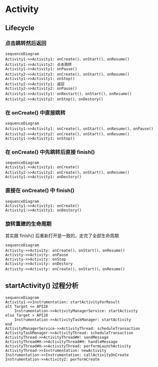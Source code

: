 # Activity

## Lifecycle
### 点击跳转然后返回
```mermaid
sequenceDiagram
Activity1->>Activity1: onCreate()、onStart()、onResume()
Activity1->>Activity2: 点击跳转
Activity1->>Activity1: onPause()
Activity2->>Activity2: onCreate()、onStart()、onResume()
Activity1->>Activity1: onStop()
Activity2->>Activity1: 返回
Activity2->>Activity2: onPause()
Activity1->>Activity1: onRestart()、onStart()、onResume()
Activity2->>Activity2: onStop()、onDestory()
```

### 在 onCreate() 中直接跳转
```mermaid
sequenceDiagram
Activity1->>Activity1: onCreate()、onStart()、onResume()、onPause()
Activity2->>Activity2: onCreate()、onStart()、onResume()
Activity1->>Activity1: onStop()
```

### 在 onCreate() 中先跳转后直接 finish()
```mermaid
sequenceDiagram
Activity1->>Activity1: onCreate()
Activity2->>Activity2: onCreate()、onStart()、onResume()
Activity1->>Activity1: onDestory()
```

### 直接在 onCreate() 中 finish()
```mermaid
sequenceDiagram
Activity1->>Activity1: onCreate()
Activity1->>Activity1: onDestory()
```

### 旋转重建的生命周期
其实跟 finish() 后重新打开是一致的，走完了全部生命周期
```mermaid
sequenceDiagram
Activity->>Activity: onCreate()、onStart()、onResume()
Activity->>Activity: onPause
Activity->>Activity: onStop
Activity->>Activity: onDestory
Activity->>Activity: onCreate()、onStart()、onResume()
```

## startActivity() 过程分析
```mermaid
sequenceDiagram
Activity1->>Instrumentation: startActivityForResult
alt Target <= API28
    Instrumentation->>ActivityManagerService: startActivity
else Target > API28
    Instrumentation->>ActivityTaskManager: startActivity
end
ActivityManagerService->>ActivityThread: scheduleTransaction
ActivityTaskManager->>ActivityThread: scheduleTransaction
ActivityThread->>ActivityThread#H: sendMessage
ActivityThread#H->>ActivityThread#H: handleMessage
ActivityThread#H->>ActivityThread: performLaunchActivity
ActivityThread->>Instrumentation: newActivity
Instrumentation->>Instrumentation: callActivityOnCreate
Instrumentation->>Activity2: performCreate
```
